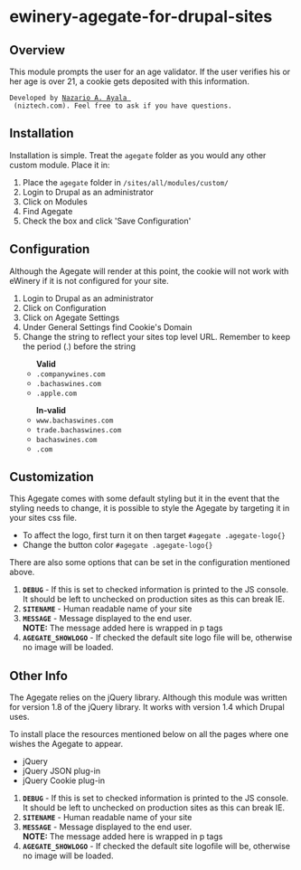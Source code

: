 ewinery-agegate-for-drupal-sites
================================
<div class="section">

<h2>Overview</h2>
<p>This module prompts the user for an age validator. If the user verifies his
or her age is over 21, a cookie gets deposited with this information.</p>
<p><code>Developed by <a href="mailto:nazario@niztech.com">Nazario A. Ayala </a>
 (niztech.com). Feel free to ask if you have questions.</code></p>
</div>

<div class="section">
<h2>Installation</h2>
<p>Installation is simple. Treat the <code>agegate</code> folder as you would
any other custom module. Place it in:</p>
<ol>
<li>Place the <code>agegate</code> folder in
<code>/sites/all/modules/custom/</code></li>
<li>Login to Drupal as an administrator</li>
<li>Click on Modules</li>
<li>Find Agegate</li>
<li>Check the box and click 'Save Configuration'</li>
</ol>

<div class="section">
<h2>Configuration</h2>
<p>Although the Agegate will render at this point, the cookie will not work with
 eWinery if it is not configured for your site.</p>
<ol>
<li>Login to Drupal as an administrator</li>
<li>Click on Configuration</li>
<li>Click on Agegate Settings</li>
<li>Under General Settings find Cookie's Domain</li>
<li>Change the string to reflect your sites top level URL. Remember to keep the
period (.) before the string</li>
<ul><strong>Valid</strong>
<li><code>.companywines.com</code></li>
<li><code>.bachaswines.com</code></li>
<li><code>.apple.com</code></li>
</ul>
<ul><strong>In-valid</strong>
<li><code>www.bachaswines.com</code></li>
<li><code>trade.bachaswines.com</code></li>
<li><code>bachaswines.com</code></li>
<li><code>.com</code></li>
</ul>
</ol>
</div>

<div class="section">
<h2>Customization</h2>
<p>This Agegate comes with some default styling but it in the event that the
styling needs to change, it is possible to style the Agegate by targeting it in
your sites css file.</p>
<ul>
<li>To affect the logo, first turn it on then target
<code>#agegate .agegate-logo{}</code>
</li>
<li>Change the button color
<code>#agegate .agegate-logo{}</code>
</li>
</ul>

<p>There are also some options that can be set in the configuration mentioned
above.</p>
<ol>
<li><strong><code>DEBUG</code></strong> - If this is set to checked information
is printed to the JS console. It should be left to unchecked on production sites
as this can break IE.</li>
<li><strong><code>SITENAME</code></strong> - Human readable name of your site</li>
<li><strong><code>MESSAGE</code></strong> - Message displayed to the end user.
<br><strong>NOTE:</strong> The message added here is wrapped in p tags</li>
<li><strong><code>AGEGATE_SHOWLOGO</code></strong> - If checked the default site logo
file will be, otherwise no image will be loaded.</li>
</ol>
</div>

<div class="section">
<h2>Other Info</h2>
<p>The Agegate relies on the jQuery library. Although this module was written
for version 1.8 of the jQuery library. It works with version 1.4 which Drupal
uses.</p>
<p>To install place the resources mentioned below on all the pages where one
wishes the Agegate to appear.</p>
<ul>
<li>jQuery</li>
<li>jQuery JSON plug-in</li>
<li>jQuery Cookie plug-in</li>
</ul>

<ol>
<li><strong><code>DEBUG</code></strong> - If this is set to checked information
is printed to the JS console. It should be left to unchecked on production sites
 as this can break IE.</li>
<li><strong><code>SITENAME</code></strong> - Human readable name of your site</li>
<li><strong><code>MESSAGE</code></strong> - Message displayed to the end user.
<br><strong>NOTE:</strong> The message added here is wrapped in p tags</li>
<li><strong><code>AGEGATE_SHOWLOGO</code></strong> - If checked the default site
logofile will be, otherwise no image will be loaded.</li>
</ol>

</div>
